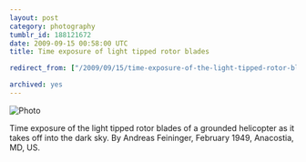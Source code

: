 ```yaml
---
layout: post
category: photography
tumblr_id: 188121672  
date: 2009-09-15 00:58:00 UTC
title: Time exposure of light tipped rotor blades

redirect_from: ["/2009/09/15/time-exposure-of-the-light-tipped-rotor-blades-of.html"]

archived: yes
---
```


![Photo](//farm6.static.flickr.com/5124/5382661473_8e39417bc3_o.jpg)

Time exposure of the light tipped rotor blades of a grounded helicopter as it takes off into the dark sky. By Andreas Feininger, February 1949, Anacostia, MD, US.
